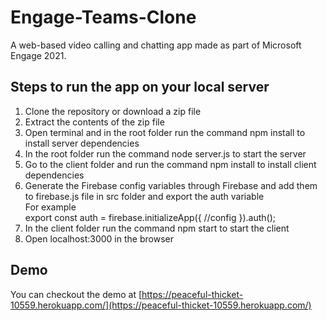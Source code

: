# Engage-Teams-Clone
A web-based video calling and chatting app made as part of Microsoft Engage 2021.

## Steps to run the app on your local server
1. Clone the repository or download a zip file
2. Extract the contents of the zip file
3. Open terminal and in the root folder run the command npm install to install server dependencies
4. In the root folder run the command node server.js to start the server
5. Go to the client folder and run the command npm install to install client dependencies
6. Generate the Firebase config variables through Firebase and add them to firebase.js file in src folder and export the auth variable  
  For example  
  export const auth =  firebase.initializeApp({ //config }).auth();
7. In the client folder run the command npm start to start the client
8. Open localhost:3000 in the browser

## Demo
You can checkout the demo at [https://peaceful-thicket-10559.herokuapp.com/](https://peaceful-thicket-10559.herokuapp.com/)
